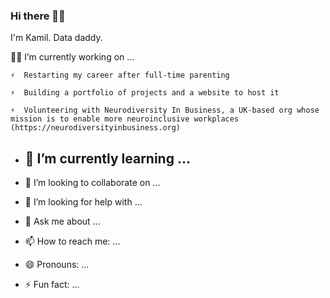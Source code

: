 ### Hi there 👋🏼

I'm Kamil. Data daddy.
<!--
**kamiljk/kamiljk** is a ✨ _special_ ✨ repository because its `README.md` (this file) appears on your GitHub profile.
-->

💪🏼  I’m currently working on ...

    ⚡️  Restarting my career after full-time parenting 

    ⚡️  Building a portfolio of projects and a website to host it

    ⚡️  Volunteering with Neurodiversity In Business, a UK-based org whose mission is to enable more neuroinclusive workplaces (https://neurodiversityinbusiness.org)





- 🌱 I’m currently learning ...
    - 

- 👯 I’m looking to collaborate on ...
- 🤔 I’m looking for help with ...
- 💬 Ask me about ...
- 📫 How to reach me: ...
- 😄 Pronouns: ...
- ⚡ Fun fact: ...
